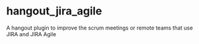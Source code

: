 hangout_jira_agile
==================

A hangout plugin to improve the scrum meetings or remote teams that use JIRA and JIRA Agile
